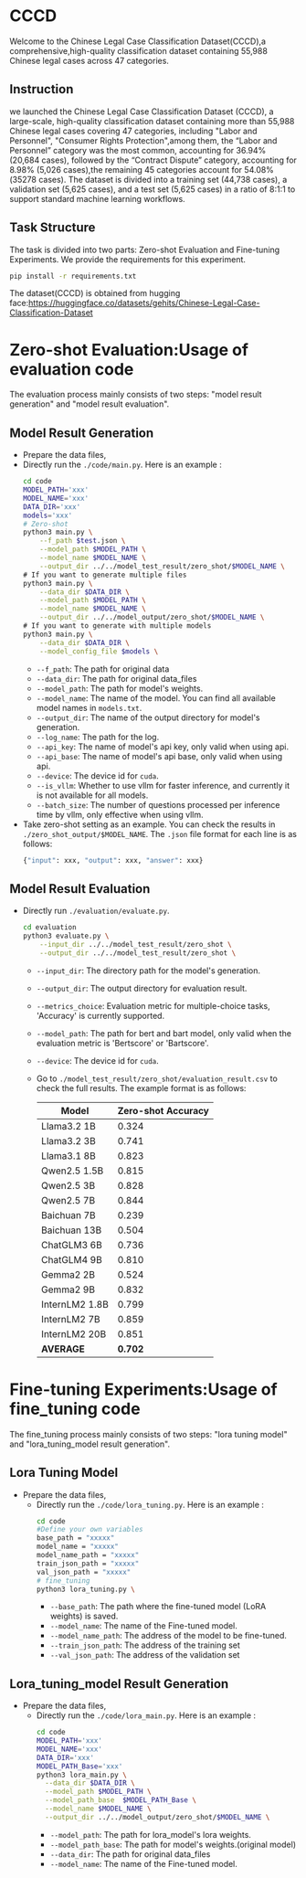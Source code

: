 # CCCD
Welcome to the Chinese Legal Case Classification Dataset(CCCD),a comprehensive,high-quality classification dataset containing 55,988 Chinese legal cases across 47 categories.
## Instruction
we launched the Chinese Legal Case Classification Dataset (CCCD), a large-scale, high-quality classification dataset containing more than 55,988 Chinese legal cases covering 47 categories, including "Labor and Personnel", "Consumer Rights Protection",among them, the “Labor and Personnel” category was the most common, accounting for 36.94% (20,684 cases), followed by the “Contract Dispute” category, accounting for 8.98% (5,026 cases),the remaining 45 categories account for 54.08%(35278 cases). The dataset is divided into a training set (44,738 cases), a validation set (5,625 cases), and a test set (5,625 cases) in a ratio of 8:1:1 to support standard machine learning workflows.

## Task Structure
The task is divided into two parts: Zero-shot Evaluation and Fine-tuning Experiments. 
We provide the requirements for this experiment.
  ```bash
  pip install -r requirements.txt
  ```
The dataset(CCCD) is obtained from hugging face:https://huggingface.co/datasets/gehits/Chinese-Legal-Case-Classification-Dataset
# Zero-shot Evaluation:Usage of evaluation code
The evaluation process mainly consists of two steps: "model result generation" and "model result evaluation".
## Model Result Generation
* Prepare the data files,
* Directly run the `./code/main.py`. Here is an example :
    ```bash
    cd code
    MODEL_PATH='xxx'
    MODEL_NAME='xxx'
    DATA_DIR='xxx'
    models='xxx'
    # Zero-shot
    python3 main.py \
        --f_path $test.json \
        --model_path $MODEL_PATH \
        --model_name $MODEL_NAME \
        --output_dir ../../model_test_result/zero_shot/$MODEL_NAME \
    # If you want to generate multiple files
    python3 main.py \
        --data_dir $DATA_DIR \
        --model_path $MODEL_PATH \
        --model_name $MODEL_NAME \
        --output_dir ../../model_output/zero_shot/$MODEL_NAME \
    # If you want to generate with multiple models
    python3 main.py \
        --data_dir $DATA_DIR \
        --model_config_file $models \
    ```
    * `--f_path`: The path for original data
    * `--data_dir`: The path for original data_files
    * `--model_path`: The path for model's weights.
    * `--model_name`: The name of the model. You can find all available model names in `models.txt`.
    * `--output_dir`: The name of the output directory for model's generation.
    * `--log_name`: The path for the log.
    * `--api_key`: The name of model's api key, only valid when using api.
    * `--api_base`: The name of model's api base, only valid when using api.
    * `--device`: The device id for `cuda`.
    * `--is_vllm`: Whether to use vllm for faster inference, and currently it is not available for all models.
    * `--batch_size`: The number of questions processed per inference time by vllm, only effective when using vllm.
* Take zero-shot setting as an example. You can check the results in `./zero_shot_output/$MODEL_NAME`. The `.json` file format for each line is as follows:
    ```python
    {"input": xxx, "output": xxx, "answer": xxx}
    ```
## Model Result Evaluation
* Directly run `./evaluation/evaluate.py`.
    ```bash
    cd evaluation
    python3 evaluate.py \
        --input_dir ../../model_test_result/zero_shot \
        --output_dir ../../model_test_result/zero_shot \
    ```
    * `--input_dir`: The directory path for the model's generation.
    * `--output_dir`: The output directory for evaluation result.
    * `--metrics_choice`: Evaluation metric for multiple-choice tasks, 'Accuracy' is currently supported.
    * `--model_path`: The path for bert and bart model, only valid when the evaluation metric is 'Bertscore' or 'Bartscore'.
    * `--device`: The device id for `cuda`.
  * Go to `./model_test_result/zero_shot/evaluation_result.csv` to check the full results. The example format is as follows:
    
    | Model         | Zero-shot Accuracy |
      |---------------|--------------------|
      | Llama3.2 1B   | 0.324              |
      | Llama3.2 3B   | 0.741              |
      | Llama3.1 8B   | 0.823              |
      | Qwen2.5 1.5B  | 0.815              |
      | Qwen2.5 3B    | 0.828              |
      | Qwen2.5 7B    | 0.844              |
      | Baichuan 7B   | 0.239              |
      | Baichuan 13B   | 0.504              |
      | ChatGLM3 6B   | 0.736              |
      | ChatGLM4 9B   | 0.810              |
      | Gemma2 2B     | 0.524              |
      | Gemma2 9B     | 0.832              |
      | InternLM2 1.8B | 0.799              |
      | InternLM2 7B  | 0.859              |
      | InternLM2 20B | 0.851              |
      | **AVERAGE**   | **0.702**          |

# Fine-tuning Experiments:Usage of fine_tuning code
The fine_tuning process mainly consists of two steps: "lora tuning model" and "lora_tuning_model result generation".
## Lora Tuning Model
* Prepare the data files,
  * Directly run the `./code/lora_tuning.py`. Here is an example :
      ```bash
      cd code
      #Define your own variables
      base_path = "xxxxx"
      model_name = "xxxxx"
      model_name_path = "xxxxx"
      train_json_path = "xxxxx"
      val_json_path = "xxxxx"
      # fine_tuning
      python3 lora_tuning.py \
      ```
       * `--base_path`: The path where the fine-tuned model (LoRA weights) is saved.
       * `--model_name`: The name of the Fine-tuned model.
       * `--model_name_path`: The address of the model to be fine-tuned.
       * `--train_json_path`: The address of the training set
       * `--val_json_path`: The address of the validation set
## Lora_tuning_model Result Generation
* Prepare the data files,
  * Directly run the `./code/lora_main.py`. Here is an example :
      ```bash
      cd code
      MODEL_PATH='xxx'
      MODEL_NAME='xxx'
      DATA_DIR='xxx'
      MODEL_PATH_Base='xxx'
      python3 lora_main.py \
        --data_dir $DATA_DIR \
        --model_path $MODEL_PATH \
        --model_path_base  $MODEL_PATH_Base \
        --model_name $MODEL_NAME \
        --output_dir ../../model_output/zero_shot/$MODEL_NAME \
      ```
      * `--model_path`: The path for lora_model's lora weights.
      * `--model_path_base`: The path for model's weights.(original model)
      * `--data_dir`: The path for original data_files
      * `--model_name`: The name of the Fine-tuned model.
